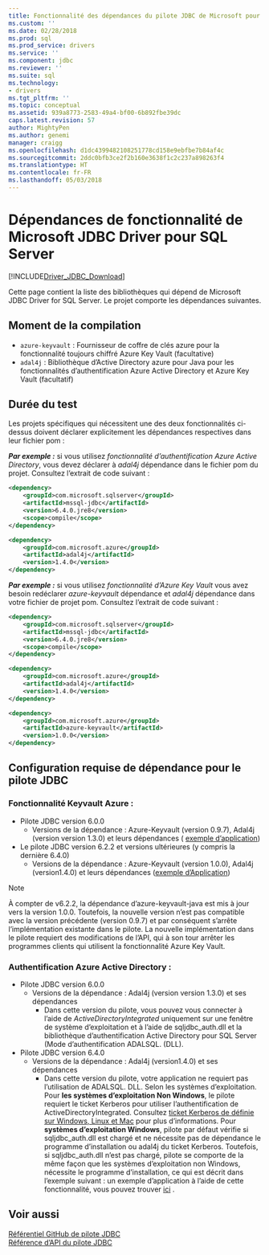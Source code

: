 ```yaml
---
title: Fonctionnalité des dépendances du pilote JDBC de Microsoft pour SQL Server | Documents Microsoft
ms.custom: ''
ms.date: 02/28/2018
ms.prod: sql
ms.prod_service: drivers
ms.service: ''
ms.component: jdbc
ms.reviewer: ''
ms.suite: sql
ms.technology:
- drivers
ms.tgt_pltfrm: ''
ms.topic: conceptual
ms.assetid: 939a8773-2583-49a4-bf00-6b892fbe39dc
caps.latest.revision: 57
author: MightyPen
ms.author: genemi
manager: craigg
ms.openlocfilehash: d1dc4399482108251778cd158e9ebfbe7b84af4c
ms.sourcegitcommit: 2ddc0bfb3ce2f2b160e3638f1c2c237a898263f4
ms.translationtype: HT
ms.contentlocale: fr-FR
ms.lasthandoff: 05/03/2018
---
```

# <a name="feature-dependencies-of-microsoft-jdbc-driver-for-sql-server"></a>Dépendances de fonctionnalité de Microsoft JDBC Driver pour SQL Server
[!INCLUDE[Driver_JDBC_Download](../../includes/driver_jdbc_download.md)]

 Cette page contient la liste des bibliothèques qui dépend de Microsoft JDBC Driver for SQL Server. Le projet comporte les dépendances suivantes.
 
 ## <a name="compile-time"></a>Moment de la compilation
 - `azure-keyvault` : Fournisseur de coffre de clés azure pour la fonctionnalité toujours chiffré Azure Key Vault (facultative)
 - `adal4j` : Bibliothèque d’Active Directory azure pour Java pour les fonctionnalités d’authentification Azure Active Directory et Azure Key Vault (facultatif)

 ##  <a name="test-time"></a>Durée du test
Les projets spécifiques qui nécessitent une des deux fonctionnalités ci-dessus doivent déclarer explicitement les dépendances respectives dans leur fichier pom :

***Par exemple :*** si vous utilisez *fonctionnalité d’authentification Azure Active Directory*, vous devez déclarer à *adal4j* dépendance dans le fichier pom du projet. Consultez l’extrait de code suivant : 
```xml
<dependency>
    <groupId>com.microsoft.sqlserver</groupId>
    <artifactId>mssql-jdbc</artifactId>
    <version>6.4.0.jre8</version>
    <scope>compile</scope>
</dependency>

<dependency>
    <groupId>com.microsoft.azure</groupId>
    <artifactId>adal4j</artifactId>
    <version>1.4.0</version>
</dependency>
```

***Par exemple :*** si vous utilisez *fonctionnalité d’Azure Key Vault* vous avez besoin redéclarer *azure-keyvault* dépendance et *adal4j* dépendance dans votre fichier de projet pom. Consultez l’extrait de code suivant : 
```xml
<dependency>
    <groupId>com.microsoft.sqlserver</groupId>
    <artifactId>mssql-jdbc</artifactId>
    <version>6.4.0.jre8</version>
    <scope>compile</scope>
</dependency>

<dependency>
    <groupId>com.microsoft.azure</groupId>
    <artifactId>adal4j</artifactId>
    <version>1.4.0</version>
</dependency>

<dependency>
    <groupId>com.microsoft.azure</groupId>
    <artifactId>azure-keyvault</artifactId>
    <version>1.0.0</version>
</dependency>
```
 
 ## <a name="dependency-requirements-for-the-jdbc-driver"></a>Configuration requise de dépendance pour le pilote JDBC

 ### <a name="azure-keyvault-feature"></a>Fonctionnalité Keyvault Azure :
- Pilote JDBC version 6.0.0 
    - Versions de la dépendance : Azure-Keyvault (version 0.9.7), Adal4j (version version 1.3.0) et leurs dépendances ( [exemple d’application](../../connect/jdbc/azure-key-vault-sample-version-6.0.0.md))
- Le pilote JDBC version 6.2.2 et versions ultérieures (y compris la dernière 6.4.0)
    - Versions de la dépendance : Azure-Keyvault (version 1.0.0), Adal4j (version1.4.0) et leurs dépendances ([exemple d’Application](../../connect/jdbc/azure-key-vault-sample-version-6.2.2.md))

> [!NOTE]
>   À compter de v6.2.2, la dépendance d’azure-keyvault-java est mis à jour vers la version 1.0.0. Toutefois, la nouvelle version n’est pas compatible avec la version précédente (version 0.9.7) et par conséquent s’arrête l’implémentation existante dans le pilote. La nouvelle implémentation dans le pilote requiert des modifications de l’API, qui à son tour arrêter les programmes clients qui utilisent la fonctionnalité Azure Key Vault.

  
 ### <a name="azure-active-directory-authentication"></a>Authentification Azure Active Directory :
- Pilote JDBC version 6.0.0 
    - Versions de la dépendance : Adal4j (version version 1.3.0) et ses dépendances
        - Dans cette version du pilote, vous pouvez vous connecter à l’aide de *ActiveDirectoryIntegrated* uniquement sur une fenêtre de système d’exploitation et à l’aide de sqljdbc_auth.dll et la bibliothèque d’authentification Active Directory pour SQL Server (Mode d’authentification ADALSQL. (DLL). 
- Pilote JDBC version 6.4.0
    - Versions de la dépendance : Adal4j (version1.4.0) et ses dépendances
        - Dans cette version du pilote, votre application ne requiert pas l’utilisation de ADALSQL. DLL. Selon les systèmes d’exploitation. Pour **les systèmes d’exploitation Non Windows**, le pilote requiert le ticket Kerberos pour utiliser l’authentification de ActiveDirectoryIntegrated. Consultez [ticket Kerberos de définie sur Windows, Linux et Mac](https://docs.microsoft.com/sql/connect/jdbc/connecting-using-azure-active-directory-authentication#set-kerberos-ticket-on-windows-linux-and-mac) pour plus d’informations. Pour **systèmes d’exploitation Windows**, pilote par défaut vérifie si sqljdbc_auth.dll est chargé et ne nécessite pas de dépendance le programme d’installation ou adal4j du ticket Kerberos. Toutefois, si sqljdbc_auth.dll n’est pas chargé, pilote se comporte de la même façon que les systèmes d’exploitation non Windows, nécessite le programme d’installation, ce qui est décrit dans l’exemple suivant : un exemple d’application à l’aide de cette fonctionnalité, vous pouvez trouver [ici](../../connect/jdbc/connecting-using-azure-active-directory-authentication.md) .

 ## <a name="see-also"></a>Voir aussi  
 [Référentiel GitHub de pilote JDBC](https://github.com/microsoft/mssql-jdbc)  
 [Référence d’API du pilote JDBC](../../connect/jdbc/reference/jdbc-driver-api-reference.md)  
  
  